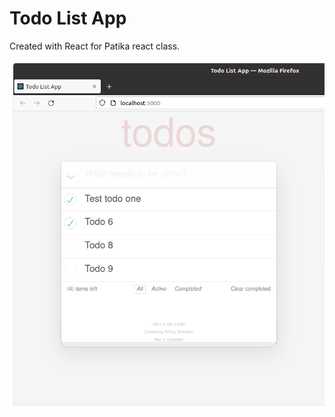 # Todo List App

Created with React for Patika react class. 

![ekran görüntüsü](public/todo-list-app-screen-capture.png)